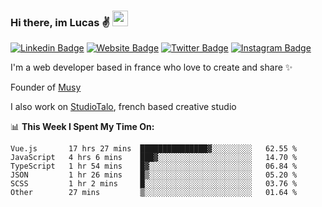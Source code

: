 ### Hi there, im Lucas ✌️ <img src="https://media.giphy.com/media/hvRJCLFzcasrR4ia7z/giphy.gif" width="25px">
[![Linkedin Badge](https://img.shields.io/badge/-LinkedIn-0e76a8?style=flat-square&logo=Linkedin&logoColor=white)](https://www.linkedin.com/in/lucasbellier/)
[![Website Badge](https://img.shields.io/badge/Website-3b5998?style=flat-square&logo=google-chrome&logoColor=white)](https://lucasblr.fr)
[![Twitter Badge](https://img.shields.io/badge/-Twitter-00acee?style=flat-square&logo=Twitter&logoColor=white)](https://twitter.com/ImJustLucas_)
[![Instagram Badge](https://img.shields.io/badge/-Instagram-e4405f?style=flat-square&logo=Instagram&logoColor=white)](https://instagram.com/luuucas.blr/)

I'm a web developer based in france who love to create and share ✨

Founder of [Musy](https://musy.app)

I also work on [StudioTalo](https://talodev.fr), french based creative studio

📊 **This Week I Spent My Time On:**
<!--START_SECTION:waka-->

```text
Vue.js       17 hrs 27 mins  ███████████████▓░░░░░░░░░   62.55 %
JavaScript   4 hrs 6 mins    ███▓░░░░░░░░░░░░░░░░░░░░░   14.70 %
TypeScript   1 hr 54 mins    █▓░░░░░░░░░░░░░░░░░░░░░░░   06.84 %
JSON         1 hr 26 mins    █▒░░░░░░░░░░░░░░░░░░░░░░░   05.20 %
SCSS         1 hr 2 mins     █░░░░░░░░░░░░░░░░░░░░░░░░   03.76 %
Other        27 mins         ▒░░░░░░░░░░░░░░░░░░░░░░░░   01.64 %
```

<!--END_SECTION:waka-->
